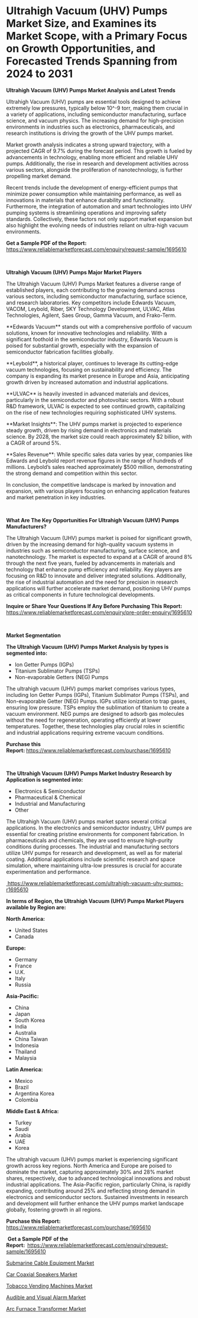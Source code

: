 <p><h1>Ultrahigh Vacuum (UHV) Pumps Market Size, and Examines its Market Scope, with a Primary Focus on Growth Opportunities, and Forecasted Trends Spanning from 2024 to 2031</h1></p><p><strong>Ultrahigh Vacuum (UHV) Pumps Market Analysis and Latest Trends</strong></p>
<p><p>Ultrahigh Vacuum (UHV) pumps are essential tools designed to achieve extremely low pressures, typically below 10^-9 torr, making them crucial in a variety of applications, including semiconductor manufacturing, surface science, and vacuum physics. The increasing demand for high-precision environments in industries such as electronics, pharmaceuticals, and research institutions is driving the growth of the UHV pumps market. </p><p>Market growth analysis indicates a strong upward trajectory, with a projected CAGR of 9.7% during the forecast period. This growth is fueled by advancements in technology, enabling more efficient and reliable UHV pumps. Additionally, the rise in research and development activities across various sectors, alongside the proliferation of nanotechnology, is further propelling market demand. </p><p>Recent trends include the development of energy-efficient pumps that minimize power consumption while maintaining performance, as well as innovations in materials that enhance durability and functionality. Furthermore, the integration of automation and smart technologies into UHV pumping systems is streamlining operations and improving safety standards. Collectively, these factors not only support market expansion but also highlight the evolving needs of industries reliant on ultra-high vacuum environments.</p></p>
<p><strong>Get a Sample PDF of the Report:&nbsp;</strong> <a href="https://www.reliablemarketforecast.com/enquiry/request-sample/1695610?utm_campaign=1398&utm_medium=2&utm_source=Github&utm_content=ia&utm_term=19102024&utm_id=ultrahigh-vacuum-uhv-pumps">https://www.reliablemarketforecast.com/enquiry/request-sample/1695610</a></p>
<p>&nbsp;</p>
<p><strong>Ultrahigh Vacuum (UHV) Pumps Major Market Players</strong></p>
<p><p>The Ultrahigh Vacuum (UHV) Pumps Market features a diverse range of established players, each contributing to the growing demand across various sectors, including semiconductor manufacturing, surface science, and research laboratories. Key competitors include Edwards Vacuum, VACOM, Leybold, Riber, SKY Technology Development, ULVAC, Atlas Technologies, Agilent, Saes Group, Gamma Vacuum, and Frako-Term.</p><p>**Edwards Vacuum** stands out with a comprehensive portfolio of vacuum solutions, known for innovative technologies and reliability. With a significant foothold in the semiconductor industry, Edwards Vacuum is poised for substantial growth, especially with the expansion of semiconductor fabrication facilities globally.</p><p>**Leybold**, a historical player, continues to leverage its cutting-edge vacuum technologies, focusing on sustainability and efficiency. The company is expanding its market presence in Europe and Asia, anticipating growth driven by increased automation and industrial applications.</p><p>**ULVAC** is heavily invested in advanced materials and devices, particularly in the semiconductor and photovoltaic sectors. With a robust R&D framework, ULVAC is expected to see continued growth, capitalizing on the rise of new technologies requiring sophisticated UHV systems.</p><p>**Market Insights**: The UHV pumps market is projected to experience steady growth, driven by rising demand in electronics and materials science. By 2028, the market size could reach approximately $2 billion, with a CAGR of around 5%.</p><p>**Sales Revenue**: While specific sales data varies by year, companies like Edwards and Leybold report revenue figures in the range of hundreds of millions. Leybold’s sales reached approximately $500 million, demonstrating the strong demand and competition within this sector.</p><p>In conclusion, the competitive landscape is marked by innovation and expansion, with various players focusing on enhancing application features and market penetration in key industries.</p></p>
<p>&nbsp;</p>
<p><strong>What Are The Key Opportunities For Ultrahigh Vacuum (UHV) Pumps Manufacturers?</strong></p>
<p><p>The Ultrahigh Vacuum (UHV) pumps market is poised for significant growth, driven by the increasing demand for high-quality vacuum systems in industries such as semiconductor manufacturing, surface science, and nanotechnology. The market is expected to expand at a CAGR of around 8% through the next five years, fueled by advancements in materials and technology that enhance pump efficiency and reliability. Key players are focusing on R&D to innovate and deliver integrated solutions. Additionally, the rise of industrial automation and the need for precision in research applications will further accelerate market demand, positioning UHV pumps as critical components in future technological developments.</p></p>
<p><strong>Inquire or Share Your Questions If Any Before Purchasing This Report:</strong> <a href="https://www.reliablemarketforecast.com/enquiry/pre-order-enquiry/1695610?utm_campaign=1398&utm_medium=2&utm_source=Github&utm_content=ia&utm_term=19102024&utm_id=ultrahigh-vacuum-uhv-pumps">https://www.reliablemarketforecast.com/enquiry/pre-order-enquiry/1695610</a></p>
<p>&nbsp;</p>
<p><strong>Market Segmentation</strong></p>
<p><strong>The Ultrahigh Vacuum (UHV) Pumps Market Analysis by types is segmented into:</strong></p>
<p><ul><li>Ion Getter Pumps (IGPs)</li><li>Titanium Sublimator Pumps (TSPs)</li><li>Non-evaporable Getters (NEG) Pumps</li></ul></p>
<p><p>The ultrahigh vacuum (UHV) pumps market comprises various types, including Ion Getter Pumps (IGPs), Titanium Sublimator Pumps (TSPs), and Non-evaporable Getter (NEG) Pumps. IGPs utilize ionization to trap gases, ensuring low pressure. TSPs employ the sublimation of titanium to create a vacuum environment. NEG pumps are designed to adsorb gas molecules without the need for regeneration, operating efficiently at lower temperatures. Together, these technologies play crucial roles in scientific and industrial applications requiring extreme vacuum conditions.</p></p>
<p><strong>Purchase this Report:&nbsp;</strong><a href="https://www.reliablemarketforecast.com/purchase/1695610?utm_campaign=1398&utm_medium=2&utm_source=Github&utm_content=ia&utm_term=19102024&utm_id=ultrahigh-vacuum-uhv-pumps">https://www.reliablemarketforecast.com/purchase/1695610</a></p>
<p>&nbsp;</p>
<p><strong>The Ultrahigh Vacuum (UHV) Pumps Market Industry Research by Application is segmented into:</strong></p>
<p><ul><li>Electronics & Semiconductor</li><li>Pharmaceutical & Chemical</li><li>Industrial and Manufacturing</li><li>Other</li></ul></p>
<p><p>The Ultrahigh Vacuum (UHV) pumps market spans several critical applications. In the electronics and semiconductor industry, UHV pumps are essential for creating pristine environments for component fabrication. In pharmaceuticals and chemicals, they are used to ensure high-purity conditions during processes. The industrial and manufacturing sectors utilize UHV pumps for research and development, as well as for material coating. Additional applications include scientific research and space simulation, where maintaining ultra-low pressures is crucial for accurate experimentation and performance.</p></p>
<p><a href="https://www.reliablemarketforecast.com/ultrahigh-vacuum-uhv-pumps-r1695610?utm_campaign=1398&utm_medium=2&utm_source=Github&utm_content=ia&utm_term=19102024&utm_id=ultrahigh-vacuum-uhv-pumps">&nbsp;https://www.reliablemarketforecast.com/ultrahigh-vacuum-uhv-pumps-r1695610</a></p>
<p><strong>In terms of Region, the Ultrahigh Vacuum (UHV) Pumps Market Players available by Region are:</strong></p>
<p>
    <p> <strong> North America: </strong>
        <ul>
            <li>United States</li>
            <li>Canada</li>
        </ul>
        </p> 
    <p> <strong> Europe: </strong>
        <ul>
            <li>Germany</li>
            <li>France</li>
            <li>U.K.</li>
            <li>Italy</li>
            <li>Russia</li>
        </ul>
        </p> 
    <p> <strong> Asia-Pacific: </strong>
        <ul>
            <li>China</li>
            <li>Japan</li>
            <li>South Korea</li>
            <li>India</li>
            <li>Australia</li>
            <li>China Taiwan</li>
            <li>Indonesia</li>
            <li>Thailand</li>
            <li>Malaysia</li>
        </ul>
        </p> 
    <p> <strong> Latin America: </strong>
        <ul>
            <li>Mexico</li>
            <li>Brazil</li>
            <li>Argentina Korea</li>
            <li>Colombia</li>
        </ul>
        </p> 
    <p> <strong> Middle East & Africa: </strong>
        <ul>
            <li>Turkey</li>
            <li>Saudi</li>
            <li>Arabia</li>
            <li>UAE</li>
            <li>Korea</li>
        </ul>
    </p>
    </p>
<p><p>The ultrahigh vacuum (UHV) pumps market is experiencing significant growth across key regions. North America and Europe are poised to dominate the market, capturing approximately 30% and 28% market shares, respectively, due to advanced technological innovations and robust industrial applications. The Asia-Pacific region, particularly China, is rapidly expanding, contributing around 25% and reflecting strong demand in electronics and semiconductor sectors. Sustained investments in research and development will further enhance the UHV pumps market landscape globally, fostering growth in all regions.</p></p>
<p><strong>Purchase this Report: </strong><a href="https://www.reliablemarketforecast.com/purchase/1695610?utm_campaign=1398&utm_medium=2&utm_source=Github&utm_content=ia&utm_term=19102024&utm_id=ultrahigh-vacuum-uhv-pumps">https://www.reliablemarketforecast.com/purchase/1695610</a></p>
<p>&nbsp;<strong>Get a Sample PDF of the Report:&nbsp;&nbsp;</strong><a href="https://www.reliablemarketforecast.com/enquiry/request-sample/1695610?utm_campaign=1398&utm_medium=2&utm_source=Github&utm_content=ia&utm_term=19102024&utm_id=ultrahigh-vacuum-uhv-pumps">https://www.reliablemarketforecast.com/enquiry/request-sample/1695610</a></p>
<p><strong></strong></p>
<p><p><a href="https://issuu.com/reportprime-2/docs/submarine-cable-equipment-market-si_9d4abb27b748a2?utm_campaign=1398&utm_medium=2&utm_source=Github&utm_content=ia&utm_term=19102024&utm_id=ultrahigh-vacuum-uhv-pumps">Submarine Cable Equipment Market</a></p><p><a href="https://issuu.com/reportprime-2/docs/car-coaxial-speakers-market-size-20_9491e8c7b64dbb?utm_campaign=1398&utm_medium=2&utm_source=Github&utm_content=ia&utm_term=19102024&utm_id=ultrahigh-vacuum-uhv-pumps">Car Coaxial Speakers Market</a></p><p><a href="https://www.linkedin.com/pulse/comprehensive-tobacco-vending-machines-market-report-regional-wmubc?utm_campaign=1398&utm_medium=2&utm_source=Github&utm_content=ia&utm_term=19102024&utm_id=ultrahigh-vacuum-uhv-pumps">Tobacco Vending Machines Market</a></p><p><a href="https://github.com/mharielmesa/Market-Research-Report-List-5/blob/main/audible-and-visual-alarm-market.md?utm_campaign=1398&utm_medium=2&utm_source=Github&utm_content=ia&utm_term=19102024&utm_id=ultrahigh-vacuum-uhv-pumps">Audible and Visual Alarm Market</a></p><p><a href="https://www.linkedin.com/pulse/market-leaders-laggards-global-arc-furnace-transformer-trends-eoubc?utm_campaign=1398&utm_medium=2&utm_source=Github&utm_content=ia&utm_term=19102024&utm_id=ultrahigh-vacuum-uhv-pumps">Arc Furnace Transformer Market</a></p></p>